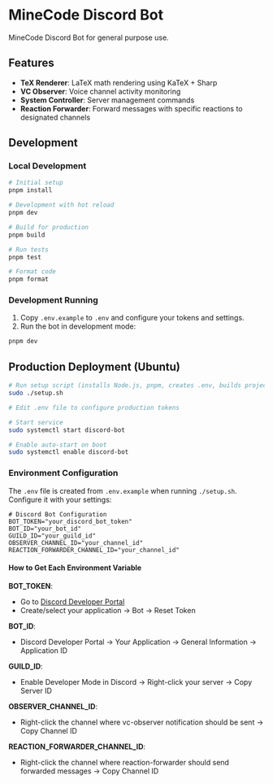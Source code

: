 # MineCode Discord Bot

MineCode Discord Bot for general purpose use.

## Features

- **TeX Renderer**: LaTeX math rendering using KaTeX + Sharp
- **VC Observer**: Voice channel activity monitoring
- **System Controller**: Server management commands
- **Reaction Forwarder**: Forward messages with specific reactions to designated channels

## Development

### Local Development

```bash
# Initial setup
pnpm install

# Development with hot reload
pnpm dev

# Build for production
pnpm build

# Run tests
pnpm test

# Format code
pnpm format
```

### Development Running

1. Copy `.env.example` to `.env` and configure your tokens and settings.
2. Run the bot in development mode:

```bash
pnpm dev
```

## Production Deployment (Ubuntu)

```bash
# Run setup script (installs Node.js, pnpm, creates .env, builds project, configures systemd)
sudo ./setup.sh

# Edit .env file to configure production tokens

# Start service
sudo systemctl start discord-bot

# Enable auto-start on boot
sudo systemctl enable discord-bot
```

### Environment Configuration

The `.env` file is created from `.env.example` when running `./setup.sh`. Configure it with your settings:

```env
# Discord Bot Configuration
BOT_TOKEN="your_discord_bot_token"
BOT_ID="your_bot_id"
GUILD_ID="your_guild_id"
OBSERVER_CHANNEL_ID="your_channel_id"
REACTION_FORWARDER_CHANNEL_ID="your_channel_id"
```

#### How to Get Each Environment Variable

**BOT_TOKEN**:

- Go to [Discord Developer Portal](https://discord.com/developers/applications)
- Create/select your application → Bot → Reset Token

**BOT_ID**:

- Discord Developer Portal → Your Application → General Information → Application ID

**GUILD_ID**:

- Enable Developer Mode in Discord → Right-click your server → Copy Server ID

**OBSERVER_CHANNEL_ID**:

- Right-click the channel where vc-observer notification should be sent → Copy Channel ID

**REACTION_FORWARDER_CHANNEL_ID**:

- Right-click the channel where reaction-forwarder should send forwarded messages → Copy Channel ID
